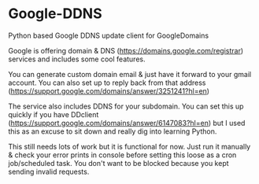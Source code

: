# Google-DDNS
Python based Google DDNS update client for GoogleDomains

Google is offering domain & DNS (https://domains.google.com/registrar) services and includes some cool features.

You can generate custom domain email & just have it forward to your gmail account. You can also set up to reply back from that address (https://support.google.com/domains/answer/3251241?hl=en)

The service also includes DDNS for your subdomain. You can set this up quickly if you have DDclient (https://support.google.com/domains/answer/6147083?hl=en) but I used this as an excuse to sit down and really dig into learning Python.

This still needs lots of work but it is functional for now. Just run it manually & check your error prints in console before setting this loose as a cron job/scheduled task. You don't want to be blocked because you kept sending invalid requests.
